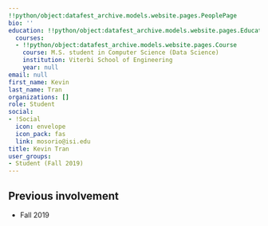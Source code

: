 ```yaml
---
!!python/object:datafest_archive.models.website.pages.PeoplePage
bio: ''
education: !!python/object:datafest_archive.models.website.pages.Education
  courses:
  - !!python/object:datafest_archive.models.website.pages.Course
    course: M.S. student in Computer Science (Data Science)
    institution: Viterbi School of Engineering
    year: null
email: null
first_name: Kevin
last_name: Tran
organizations: []
role: Student
social:
- !Social
  icon: envelope
  icon_pack: fas
  link: mosorio@isi.edu
title: Kevin Tran
user_groups:
- Student (Fall 2019)
---
```



## Previous involvement

* Fall 2019

